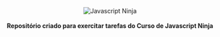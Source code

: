 <div align="center">
	<img src="https://udemy-images.udemy.com/course/750x422/1209500_0fd7.jpg" alt="Javascript Ninja"/>
	<br>
  <br>
  <strong>Repositório criado para exercitar tarefas do Curso de Javascript Ninja</strong>
</div>


